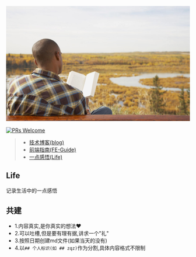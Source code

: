<img src="./img/timg (2).jpeg">

[![PRs Welcome](https://img.shields.io/badge/PRs-welcome-brightgreen.svg?style=flat-square)]()

> - [技术博客(blog)](https://github.com/zhaoqize/blog)
> - [前端指南(FE-Guide)](https://github.com/zhaoqize/FE-Guide)
> - [一点感悟(Life)](https://github.com/zhaoqize/Life)

## Life

记录生活中的一点感悟

## 共建

- 1.内容真实,是你真实的想法❤️
- 2.可以吐槽,但是要有理有据,讲求一个"礼"
- 3.按照日期创建md文件(如果当天的没有)
- 4.以`## 个人标识(如 ## zqz)`作为分割,具体内容格式不限制


